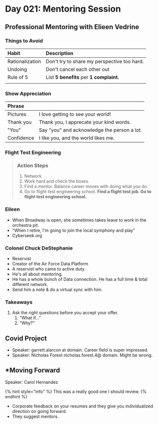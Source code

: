 # Day 021: Mentoring Session

## Professional Mentoring with Elieen Vedrine

### Things to Avoid

| Habit | Description |
| :--- | :--- |
| Rationalization | Don't try to share my perspective too hard. |
| Undoing | Don't cancel each other out |
| Rule of 5 | List **5 benefits** per **1 complaint.** |
|  |  |

### Show Appreciation

| Phrase |  |
| :--- | :--- |
| Pictures | I love getting to see your world! |
| Thank you | Thank you, I apprecate your kind words. |
| "You" | Say "you" and acknowledge the person a lot. |
| Confidence | I like you, and the world likes me. |

### Flight Test Engineering

> ### Action Steps
>
> 1. Network
> 2. Work hard and check the boxes. 
> 3. Find a mentor. Balance career moves with doing what you do.
> 4. Go to flight test engineering school. **Find a flight test job. Go to flight test engineering school.**

### Eileen

* When Broadway is open, she sometimes takes leave to work in the orchestra pit.
* "When I retire, I'm going to join the local symphony and play"
* Cyberseek.org

### Colonel Chuck **DeStephanie**

* Reservist
* Creator of the Air Force Data Platform
* A reservist who came to active duty.
* He's all about mentoring.
* He has a whole bunch of Data connection. He has a full time & total different network.
* Send him a note & do a virtual sync with him.

### Takeaways

1. Ask the right questions before you accept your offer.
   1. "What if..."
   2. "Why?"

## Covid Project

* Speaker: garrett.alarcon at domain. Career field is super impressed.
* Speaker: Nicholas Forest nicholas.forest.4@ domain. Might be wrong.

## \*Moving Forward

Speaker: Carol Hernandez

{% hint style="info" %}
This was a really good one I should review.
{% endhint %}

* Corporate feedback on your resumes and they give you individualized direction on going forward.
* They suggest mentors. 


